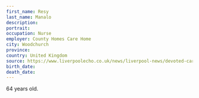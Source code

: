 ```yaml
---
first_name: Resy
last_name: Manalo
description: 
portrait: 
occupation: Nurse
employer: County Homes Care Home
city: Woodchurch
province: 
country: United Kingdom
source: https://www.liverpoolecho.co.uk/news/liverpool-news/devoted-care-nurse-sent-daughter-18271544
birth_date: 
death_date: 
---
```


64 years old.